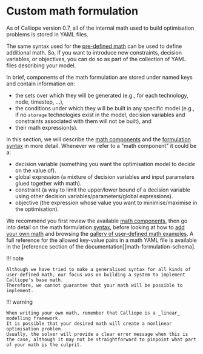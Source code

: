 # Custom math formulation

As of Calliope version 0.7, all of the internal math used to build optimisation problems is stored in YAML files.

The same syntax used for the [pre-defined math](https://github.com/calliope-project/calliope/tree/main/src/calliope/math) can be used to define additional math.
So, if you want to introduce new constraints, decision variables, or objectives, you can do so as part of the collection of YAML files describing your model.

In brief, components of the math formulation are stored under named keys and contain information on:

* the sets over which they will be generated (e.g., for each technology, node, timestep, ...),
* the conditions under which they will be built in any specific model (e.g., if no `storage` technologies exist in the model, decision variables and constraints associated with them will not be built), and
* their math expression(s).

In this section, we will describe the [math components](components.md) and the [formulation syntax](syntax.md) in more detail.
Whenever we refer to a "math component" it could be a:

* decision variable (something you want the optimisation model to decide on the value of).
* global expression (a mixture of decision variables and input parameters glued together with math).
* constraint (a way to limit the upper/lower bound of a decision variable using other decision variables/parameters/global expressions).
* objective (the expression whose value you want to minimise/maximise in the optimisation).

We recommend you first review the available [math components](components.md),
then go into detail on the math formulation [syntax](syntax.md),
before looking at how to [add your own math](customise.md) and browsing the [gallery of user-defined math examples](examples/index.md).
A full reference for the allowed key-value pairs in a math YAML file is available in the [reference section of the documentation][math-formulation-schema].

!!! note

    Although we have tried to make a generalised syntax for all kinds of user-defined math, our focus was on building a system to implement Calliope's base math.
    Therefore, we cannot guarantee that your math will be possible to implement.

!!! warning

    When writing your own math, remember that Calliope is a _linear_ modelling framework.
    It is possible that your desired math will create a nonlinear optimisation problem.
    Usually, the solver will provide a clear error message when this is the case, although it may not be straightforward to pinpoint what part of your math is the culprit.
